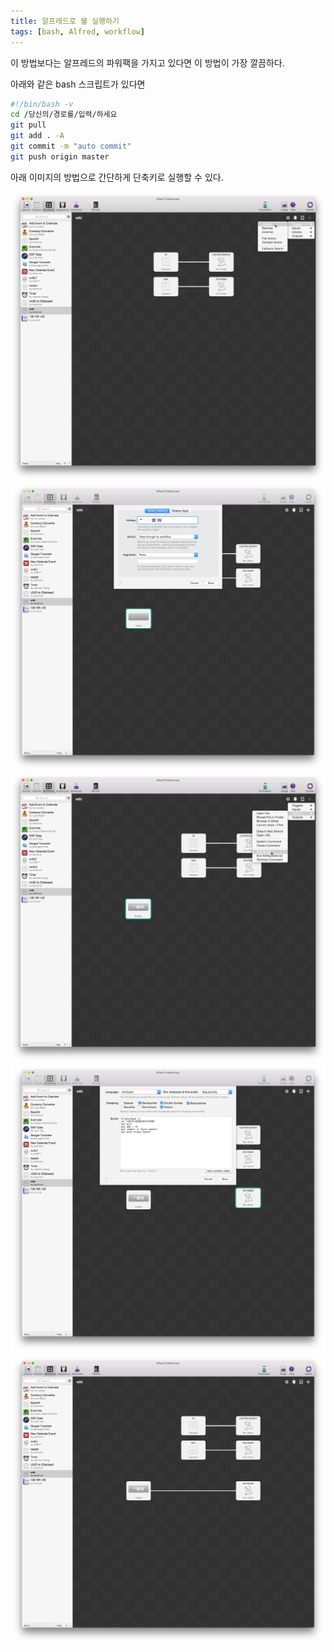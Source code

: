 ```yaml
---
title: 알프레드로 쉘 실행하기
tags: [bash, Alfred, workflow]
---
```


이 방법보다는 
알프레드의 파워팩을 가지고 있다면 이 방법이 가장 깔끔하다.

아래와 같은 bash 스크립트가 있다면
```bash
#!/bin/bash -v
cd /당신의/경로를/입력/하세요
git pull
git add . -A
git commit -m "auto commit"
git push origin master
```

아래 이미지의 방법으로 간단하게 단축키로 실행할 수 있다.

![알프레드설정](images/posts/alfred-hotkey/e01edbfc_001.png)
![알프레드설정](images/posts/alfred-hotkey/e01edbfc_002.png)  
![알프레드설정](images/posts/alfred-hotkey/e01edbfc_003.png)  
![알프레드설정](images/posts/alfred-hotkey/e01edbfc_004.png)  
![알프레드설정](images/posts/alfred-hotkey/e01edbfc_005.png)  